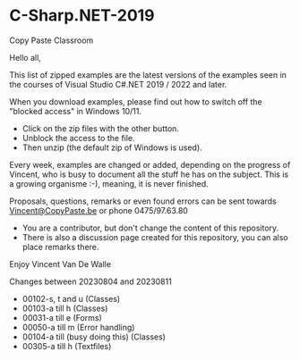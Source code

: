 # C-Sharp.NET-2019
Copy Paste Classroom

Hello all,

This list of zipped examples are the latest versions of the examples seen in the courses of Visual Studio C#.NET 2019 / 2022 and later.

When you download examples, please find out how to switch off the "blocked access" in Windows 10/11.
- Click on the zip files with the other button.
- Unblock the access to the file.
- Then unzip (the default zip of Windows is used).

Every week, examples are changed or added, depending on the progress of Vincent, who is busy to document all the stuff he has on the subject.
This is a growing organisme :-), meaning, it is never finished.

Proposals, questions, remarks or even found errors can be sent towards Vincent@CopyPaste.be or phone 0475/97.63.80
- You are a contributor, but don't change the content of this repository.
- There is also a discussion page created for this repository, you can also place remarks there.

Enjoy
Vincent Van De Walle

Changes between 20230804 and 20230811
- 00102-s, t and u (Classes)
- 00103-a till h (Classes)
- 00031-a till e (Forms)
- 00050-a till m (Error handling)
- 00104-a till (busy doing this) (Classes)
- 00305-a till h (Textfiles)
